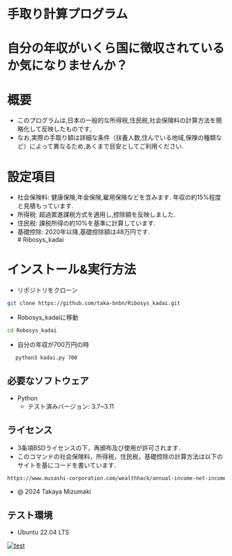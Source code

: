 # 手取り計算プログラム

# 自分の年収がいくら国に徴収されているか気になりませんか？

# 概要

- このプログラムは,日本の一般的な所得税,住民税,社会保険料の計算方法を簡略化して反映したものです,<br>
- なお,実際の手取り額は詳細な条件（扶養人数,住んでいる地域,保険の種類など）によって異なるため,あくまで目安としてご利用ください.<br>

# 設定項目

- 社会保険料: 健康保険,年金保険,雇用保険などを含みます. 年収の約15%程度と見積もっています.<br>
- 所得税:     超過累進課税方式を適用し,控除額を反映しました.<br>
- 住民税:     課税所得の約10%を基準に計算しています.<br>
- 基礎控除:   2020年以降,基礎控除額は48万円です.<br># Ribosys_kadai

# インストール&実行方法


- リポジトリをクローン
```bash
git clone https://github.com/taka-bnbn/Ribosys_kadai.git
```
- Robosys_kadaiに移動
```bash
cd Robosys_kadai
```
- 自分の年収が700万円の時

```bash
　 python3 kadai.py 700
```

## 必要なソフトウェア
- Python
  - テスト済みバージョン: 3.7~3.11

## ライセンス

- 3条項BSDライセンスの下，再頒布及び使用が許可されます．
- このコマンドの社会保険料，所得税，住民税，基礎控除の計算方法は以下のサイトを基にコードを書いています．
```bash
https://www.musashi-corporation.com/wealthhack/annual-income-net-income
```
- @ 2024 Takaya Mizumaki

## テスト環境
- Ubuntu 22.04 LTS





[![test](https://github.com/taka-bnbn/Ribosys_kadai/actions/workflows/test.yml/badge.svg)](https://github.com/taka-bnbn/Ribosys_kadai/actions/workflows/test.yml)
